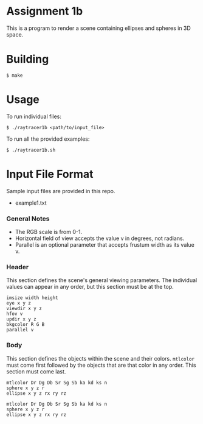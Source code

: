 # Assignment 1b
This is a program to render a scene containing ellipses and spheres in 3D space.

# Building
`$ make`

# Usage
To run individual files:

`$ ./raytracer1b <path/to/input_file>`

To run all the provided examples:

`$ ./raytracer1b.sh`

# Input File Format
Sample input files are provided in this repo.
- example1.txt

### General Notes
- The RGB scale is from 0-1.
- Horizontal field of view accepts the value v in degrees, not radians.
- Parallel is an optional parameter that accepts frustum width as its value v.

### Header
This section defines the scene's general viewing parameters. The individual values can appear in any order, but this section must be at the top.
```
imsize width height
eye x y z
viewdir x y z
hfov v
updir x y z
bkgcolor R G B
parallel v
```
### Body
This section defines the objects within the scene and their colors. `mtlcolor` must come first followed by the objects that are that color in any order. This section must come last.
```
mtlcolor Dr Dg Db Sr Sg Sb ka kd ks n
sphere x y z r
ellipse x y z rx ry rz

mtlcolor Dr Dg Db Sr Sg Sb ka kd ks n
sphere x y z r
ellipse x y z rx ry rz
```
